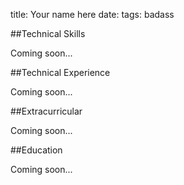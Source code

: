 title: Your name here
date: 
tags: badass

##Technical Skills

Coming soon...

##Technical Experience

Coming soon...

##Extracurricular

Coming soon...

##Education

Coming soon...
